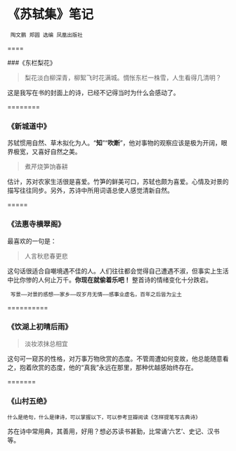 # 《苏轼集》笔记 


     陶文鹏 郑圆 选编 凤凰出版社
     
====

###《东栏梨花》

> 梨花淡白柳深青，柳絮飞时花满城。惆怅东栏一株雪，人生看得几清明？


这是我写在书的封面上的诗，已经不记得当时为什么会感动了。

========

### 《新城道中》

苏轼惯用自然、草木拟化为人。“**知**”“**吹断**”，他对事物的观察应该是极为开阔，眼界极宽，又喜好自然之美。
> 煮芹烧笋饷春耕

估计，苏对农家生活很是喜爱。竹笋的鲜美可口，苏轼也颇为喜爱。心情及对景的描写往往同步。另外，苏诗中所用词语总使人感觉清新自然。

=====
### 《法惠寺横翠阁》
最喜欢的一句是：
> 人言秋悲春更悲

这句话很适合自嘲境遇不佳的人。人们往往都会觉得自己遭遇不淑，但事实上生活中比你惨的人何止万千。**你现在就偷着乐吧！**
整首诗的情绪变化十分跌宕。
     
     写景——对景的感想——家乡——叹岁月无情——感事业虚名，百年之后皆为尘土
     
==========
     
     
### 《饮湖上初晴后雨》
> 淡妆浓抹总相宜

这句可一窥苏的性格，对万事万物欣赏的态度。不管周遭如何变故，他总能随意看之，抱着欣赏的态度，他的“真我”永远在那里，那种优越感始终存在。

=======
### 《山村五绝》
`什么是绝句，什么是律诗，可以掌握以下，可以参考豆瓣阅读《怎样提笔写古典诗》`

苏在诗中常用典，其善用，好用？想必苏读书甚勤，比常诵‘六艺’、史记、汉书等。
     


